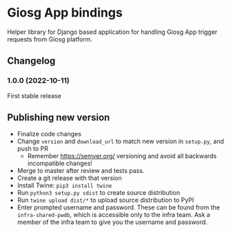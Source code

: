 # Giosg App bindings

Helper library for Django based application for handling Giosg App trigger requests from Giosg platform.

## Changelog

### 1.0.0 (2022-10-11)
First stable release


## Publishing new version

- Finalize code changes
- Change `version` and `download_url` to match new version in `setup.py`, and push to PR
  - Remember https://semver.org/ versioning and avoid all backwards incompatible changes!
- Merge to master after review and tests pass.
- Create a git release with that version
- Install Twine: `pip3 install twine`
- Run `python3 setup.py sdist` to create source distribution
- Run `twine upload dist/*` to upload source distribution to PyPI
- Enter prompted username and password. These can be found from the `infra-shared-pwdb`, which is accessible only to the infra team. Ask a member of the infra team to give you the username and password.
